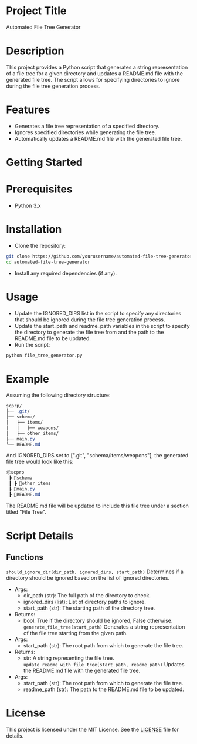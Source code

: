 # Project Title
Automated File Tree Generator

# Description
This project provides a Python script that generates a string representation of a file tree for a given directory and updates a README.md file with the generated file tree. The script allows for specifying directories to ignore during the file tree generation process.

# Features
- Generates a file tree representation of a specified directory.
- Ignores specified directories while generating the file tree.
- Automatically updates a README.md file with the generated file tree.

# Getting Started
# Prerequisites
- Python 3.x

# Installation
- Clone the repository:
```bash
git clone https://github.com/yourusername/automated-file-tree-generator.git
cd automated-file-tree-generator
```
- Install any required dependencies (if any).

# Usage
- Update the IGNORED_DIRS list in the script to specify any directories that should be ignored during the file tree generation process.
- Update the start_path and readme_path variables in the script to specify the directory to generate the file tree from and the path to the README.md file to be updated.
- Run the script:
```bash
python file_tree_generator.py
```

# Example
Assuming the following directory structure:
```css
scprp/
├── .git/
├── schema/
│   ├── items/
│   │   ├── weapons/
│   ├── other_items/
├── main.py
└── README.md
```
And IGNORED_DIRS set to [".git", "schema/items/weapons"], the generated file tree would look like this:
```css
📦scprp
 ┣ 📂schema
 ┃ ┣ 📂other_items
 ┣ 📜main.py
 ┣ 📜README.md
```
The README.md file will be updated to include this file tree under a section titled "File Tree".

# Script Details
## Functions
`should_ignore_dir(dir_path, ignored_dirs, start_path)`
Determines if a directory should be ignored based on the list of ignored directories.

- Args:
    - dir_path (str): The full path of the directory to check.
    - ignored_dirs (list): List of directory paths to ignore.
    - start_path (str): The starting path of the directory tree.
- Returns:
    - bool: True if the directory should be ignored, False otherwise.
`generate_file_tree(start_path)`
Generates a string representation of the file tree starting from the given path.
- Args:
    - start_path (str): The root path from which to generate the file tree.
- Returns:
    - str: A string representing the file tree.
`update_readme_with_file_tree(start_path, readme_path)`
Updates the README.md file with the generated file tree.
- Args:
    - start_path (str): The root path from which to generate the file tree.
    - readme_path (str): The path to the README.md file to be updated.
  
 # License
This project is licensed under the MIT License. See the [LICENSE](license.md) file for details.
